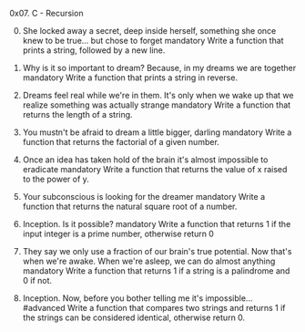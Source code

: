 0x07. C - Recursion

0. She locked away a secret, deep inside herself, something she once knew to be true... but chose to forget mandatory
Write a function that prints a string, followed by a new line.

1. Why is it so important to dream? Because, in my dreams we are together mandatory
Write a function that prints a string in reverse.

2. Dreams feel real while we're in them. It's only when we wake up that we realize something was actually strange mandatory
Write a function that returns the length of a string.

3. You mustn't be afraid to dream a little bigger, darling mandatory
Write a function that returns the factorial of a given number.

4. Once an idea has taken hold of the brain it's almost impossible to eradicate mandatory
Write a function that returns the value of x raised to the power of y.

5. Your subconscious is looking for the dreamer mandatory
Write a function that returns the natural square root of a number.

6. Inception. Is it possible? mandatory
Write a function that returns 1 if the input integer is a prime number, otherwise return 0

7. They say we only use a fraction of our brain's true potential. Now that's when we're awake. When we're asleep, we can do almost anything mandatory
Write a function that returns 1 if a string is a palindrome and 0 if not.

8. Inception. Now, before you bother telling me it's impossible... #advanced
Write a function that compares two strings and returns 1 if the strings can be considered identical, otherwise return 0.